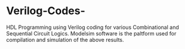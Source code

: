 # Verilog-Codes-
HDL Programming using Verilog coding for various Combinational and Sequential Circuit Logics.
Modelsim software is the paltform used for compilation and simulation of the above results.

